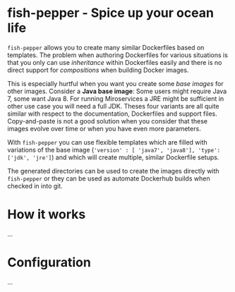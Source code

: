 # fish-pepper - Spice up your ocean life

`fish-pepper` allows you to create many similar Dockerfiles based on
templates. The problem when authoring Dockerfiles for various
situations is that you only can use *inheritance* within Dockerfiles
easily and there is no direct support for  *compositions* when
building Docker images. 

This is especially hurtful when you want you create some *base images*
for other images. Consider a **Java base image**: Some users might
require Java 7, some want Java 8. For running Miroservices a JRE might
be sufficient in other use case you will need a full JDK. Theses four
variants are all quite similar with respect to the documentation, 
Dockerfiles and support files. Copy-and-paste is not a good
solution when you consider that these images evolve over time or when
you have even more parameters.

With `fish-pepper` you can use flexible templates which are filled with
variations of the base image (`'version' : [ 'java7', 'java8'],
'type': ['jdk', 'jre']`) and which will create multiple, similar
Dockerfile setups.

The generated directories can be used to create the images directly
with `fish-pepper` or they can be used as automate Dockerhub builds
when checked in into git.

# How it works

...

# Configuration

...
